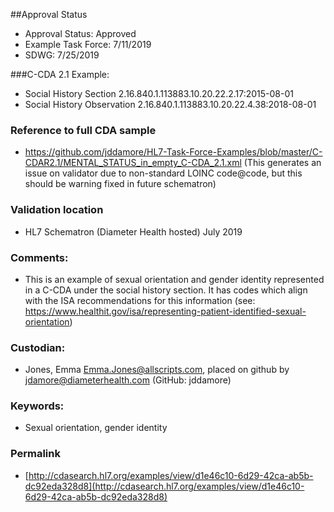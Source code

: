 ##Approval Status 

* Approval Status: Approved
* Example Task Force: 7/11/2019
* SDWG: 7/25/2019

###C-CDA 2.1 Example:
* Social History Section 2.16.840.1.113883.10.20.22.2.17:2015-08-01
* Social History Observation 2.16.840.1.113883.10.20.22.4.38:2018-08-01

### Reference to full CDA sample
* https://github.com/jddamore/HL7-Task-Force-Examples/blob/master/C-CDAR2.1/MENTAL_STATUS_in_empty_C-CDA_2.1.xml 
(This generates an issue on validator due to non-standard LOINC code@code, but this should be warning fixed in future schematron)

### Validation location
* HL7 Schematron (Diameter Health hosted) July 2019

### Comments: 
* This is an example of sexual orientation and gender identity represented in a C-CDA under the social history section. It has codes which align with the ISA recommendations for this information (see: https://www.healthit.gov/isa/representing-patient-identified-sexual-orientation) 

### Custodian: 
* Jones, Emma <Emma.Jones@allscripts.com>, placed on github by jdamore@diameterhealth.com (GitHub: jddamore)

### Keywords: 
* Sexual orientation, gender identity


### Permalink 

* [http://cdasearch.hl7.org/examples/view/d1e46c10-6d29-42ca-ab5b-dc92eda328d8](http://cdasearch.hl7.org/examples/view/d1e46c10-6d29-42ca-ab5b-dc92eda328d8)
